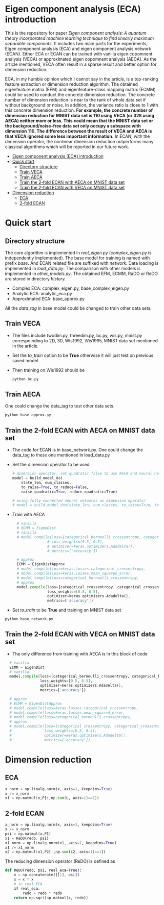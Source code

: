 # Eigen component analysis (ECA) introduction

This is the repository for paper *Eigen component analysis: A quantum theory incorporated machine learning technique to find linearly maximum separable components.* It includes two main parts for the experiments, Eigen component analysis (ECA) and eigen component analysis network (ECAN). Either ECA or ECAN can be trained with vanilla eigen copomnent analysis (VECA) or approximated eigen copomnent analysis (AECA). As the article mentioned, VECA often result in a sparse result and better option for dimension reduction. 

ECA, in my humble opinion which I cannot say in the article,  is a top-ranking feature extraction or dimension reduction algorithm. The obtained eigenfeature matrix (EFM) and eigenfeature-class mapping matrix (ECMM) could be used to conduct the concrete dimension reduction. The concrete number of dimension reduction is near to the rank of whole data set if without background or noise. In addition, the variance ratio is close to 1 with this concrete dimension reduction. **For example, the concrete number of dimension reduction  for MNIST data set is 110 using VECA (or 328 using AECA) neither more or less. This could mean that the MNIST data set or the background/noise-free data set  only occupy a subspace with dimension 110. The difference between the result of VECA and AECA is that VECA ignored some less important information.**  In ECAN, with the dimension operator, the nonlinear dimension reduction outperforms many classical algorithms which will be reported in our future work.  

[//]: # "I will upload the enviroment requirements later. I know the code is kind of messy, since I created many branches in this project and this repository is just one branch I chosen. I will merge the code and  add some comments to help you understand this project. "

- [Eigen component analysis (ECA) introduction](#eigen-component-analysis--eca--introduction)
- [Quick start](#quick-start)
  * [Directory structure](#directory-structure)
  * [Train VECA](#train-veca)
  * [Train AECA](#train-aeca)
  * [Train the 2-fold ECAN with AECA on MNIST data set](#train-the-2-fold-ecan-with-aeca-on-mnist-data-set)
  * [Train the 2-fold ECAN with VECA on MNIST data set](#train-the-2-fold-ecan-with-veca-on-mnist-data-set)
- [Dimension reduction](#dimension-reduction)
  * [ECA](#eca)
  * [2-fold ECAN](#2-fold-ecan)

# Quick start

## Directory structure

The core algorithm is implemented in *real_eigen.py* (*complex_eigen.py* is independently implemented). The base model for training is named with prefix *base*. And ECAN related file are suffixed with *network*. Data loading is implemented in *load_data.py*. The comparison with other models is implemented in *other_models.py*. The obtained EFM, ECMM, RaDO or ReDO are stored in directory *history.* 

+   Complex ECA: complex_eigen.py, base_complex_eigen.py
+   Analytic ECA: analytic_eca.py
+   Approximated ECA: base_approx.py

All the *data_tag* in base model could be changed to train other data sets. 

## Train VECA

+   The files include twodim.py, threedim.py, bc.py, wis.py, mnist.py correspoinding to 2D, 3D, Wis1992, Wis1995, MNIST data set mentioned in the article. 

+   Set the *to_train* option to be **True** otherwise it will just test on previous saved model.

+   Then training on Wis1992 should be 

    ```bash
    python bc.py
    ```

## Train AECA

[//]: # "I will upload this part of code later. "

One could change the data_tag to test other data sets.

```bash
python base_approx.py
```



## Train the 2-fold ECAN with AECA on MNIST data set

+   The code for ECAN is in base_network.py. One could change the data_tag to these one mentioned in load_data.py

+   Set the dimension operator to be used

    ```python
    # dimension operator, set quadratic false to use ReLU and neural network (not fully connected)
    model = build_model_do(
        state_len, num_classes, 
        to_raise=True, to_reduce=False, 
        raise_quadratic=True, reduce_quadratic=True)
    
    # using fully connected neural networks as dimension operator
    # model = build_model_dnn(state_len, num_classes, to_raise=True, to_reduce=True)
    ```

+   Train with AECA

    ```python
      # vanilla
      # ECMM = EigenDist
      # vanilla
      # model.compile(loss=[categorical_bernoulli_crossentropy, categorical_bernoulli_crossentropy],
                    # loss_weights=[0.5, 0.5],
                    # optimizer=keras.optimizers.Adadelta(),
                    # metrics=['accuracy'])
    
      # approx
      ECMM = EigenDistApprox
      # model.compile(loss=keras.losses.categorical_crossentropy,
      # model.compile(loss=keras.losses.mean_squared_error,
      # model.compile(loss=categorical_bernoulli_crossentropy,
      # approx
      model.compile(loss=[categorical_crossentropy, categorical_crossentropy],
                    loss_weights=[0.5, 0.5],
                    optimizer=keras.optimizers.Adadelta(),
                    metrics=['accuracy'])
    ```

+   Set *to_train* to be **True** and training on MNIST data set

```bash
python base_network.py
```



## Train the 2-fold ECAN with VECA on MNIST data set

+   The only difference from training with AECA is in this block of code

```python
  # vanilla
  ECMM = EigenDist
  # vanilla
  model.compile(loss=[categorical_bernoulli_crossentropy, categorical_bernoulli_crossentropy],
                loss_weights=[0.5, 0.5],
                optimizer=keras.optimizers.Adadelta(),
                metrics=['accuracy'])

  # approx
  # ECMM = EigenDistApprox
  # model.compile(loss=keras.losses.categorical_crossentropy,
  # model.compile(loss=keras.losses.mean_squared_error,
  # model.compile(loss=categorical_bernoulli_crossentropy,
  # approx
  # model.compile(loss=[categorical_crossentropy, categorical_crossentropy],
  #               loss_weights=[0.5, 0.5],
  #               optimizer=keras.optimizers.Adadelta(),
  #               metrics=['accuracy'])
```



# Dimension reduction

## ECA

```python
x_norm = np.linalg.norm(x, axis=1, keepdims=True)
x /= x_norm
x1 = np.matmul(x,P[:,np.sum(L, axis=1)==1])
```





## 2-fold ECAN

```python
x_norm = np.linalg.norm(x, axis=1, keepdims=True)
x /= x_norm
psi = np.matmul(x,P1)
x1 = ReDO(redo, psi)
x1_norm = np.linalg.norm(x1, axis=1, keepdims=True)
x1 /= x1_norm
x2 = np.matmul(x1,P2[:,np.sum(L2, axis=1)==1])
```

The reducing dimension operator (ReDO) is defined as 

```python
def ReDO(redo, psi, real_eca=True):
	x = np.concatenate([[1], psi])
	x = x * x
	# in real ECA
	if real_eca:
		redo = redo * redo 					
	return np.sqrt(np.matmul(x, redo))
  
  
```







[//]: # "The code is kind of messy cuz of commented code, yet, I am still a perfect progrmamer. As my code is often self-explainable, so, marginal comments."
[//]: # "Email: rzchen2014@gmail.com"

